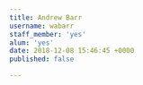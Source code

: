 ```yaml
---
title: Andrew Barr
username: wabarr
staff_member: 'yes'
alum: 'yes'
date: 2018-12-08 15:46:45 +0000
published: false

---
```

